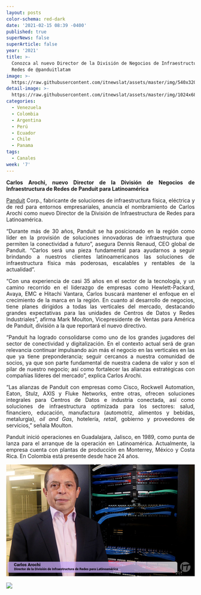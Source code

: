 ```yaml
---
layout: posts
color-schema: red-dark
date: '2021-02-15 08:39 -0400'
published: true
superNews: false
superArticle: false
year: '2021'
title: >-
  Conozca al nuevo Director de la División de Negocios de Infraestructura de
  Redes de @panduitlatam
image: >-
  https://raw.githubusercontent.com/itnewslat/assets/master/img/540x320/Carlos-Arochi-p.jpg
detail-image: >-
  https://raw.githubusercontent.com/itnewslat/assets/master/img/1024x680/Carlos-Arochi-g.jpg
categories:
  - Venezuela
  - Colombia
  - Argentina
  - Perú
  - Ecuador
  - Chile
  - Panama
tags:
  - Canales
week: '7'
---
```

<p style="text-align: justify;"><strong>Carlos Arochi, nuevo Director de la División de Negocios de Infraestructura de Redes de Panduit para Latinoamérica</strong></p>
<p style="text-align: justify;"><a href="https://www.panduit.com/">Panduit</a> Corp., fabricante de soluciones de infraestructura física, eléctrica y de red para entornos empresariales, anuncia el nombramiento de Carlos Arochi como nuevo Director de la División de Infraestructura de Redes para Latinoamérica.</p>
<p style="text-align: justify;">“Durante más de 30 años, Panduit se ha posicionado en la región como líder en la provisión de soluciones innovadoras de infraestructura que permiten la conectividad a futuro”, asegura Dennis Renaud, CEO global de Panduit. “Carlos será una pieza fundamental para ayudarnos a seguir brindando a nuestros clientes latinoamericanos las soluciones de infraestructura física más poderosas, escalables y rentables de la actualidad”.</p>
<p style="text-align: justify;">“Con una experiencia de casi 35 años en el sector de la tecnología, y un camino recorrido en el liderazgo de empresas como Hewlett-Packard, Avaya, EMC e Hitachi Vantara, Carlos buscará mantener el enfoque en el crecimiento de la marca en la región. En cuanto al desarrollo de negocios, tiene planes dirigidos a todas las verticales del mercado, destacando grandes expectativas para las unidades de Centros de Datos y Redes Industriales”, afirma Mark Moulton, Vicepresidente de Ventas para América de Panduit, división a la que reportará el nuevo directivo.</p>
<p style="text-align: justify;">“Panduit ha logrado consolidarse como uno de los grandes jugadores del sector de conectividad y digitalización. En el contexto actual será de gran relevancia continuar impulsando aún más el negocio en las verticales en las que ya tiene preponderancia; seguir cercanos a nuestra comunidad de socios, ya que son parte fundamental de nuestra cadena de valor y son el pilar de nuestro negocio; así como fortalecer las alianzas estratégicas con compañías líderes del mercado”, explica Carlos Arochi.</p>
<p style="text-align: justify;">“Las alianzas de Panduit con empresas como Cisco, Rockwell Automation, Eaton, Stulz, AXIS y Fluke Networks, entre otras, ofrecen soluciones integrales para Centros de Datos e industria conectada, así como soluciones de infraestructura optimizada para los sectores: salud, financiero, educación, manufactura (automotriz, alimentos y bebidas, metalurgia), <em>oil and Gas</em>, hotelería, <em>retail</em>, gobierno y proveedores de servicios,” señala Moulton.</p>
<p style="text-align: justify;">Panduit inició operaciones en Guadalajara, Jalisco, en 1989, como punta de lanza para el arranque de la operación en Latinoamérica. Actualmente, la empresa cuenta con plantas de producción en Monterrey, México y Costa Rica. En Colombia está presente desde hace 24 años.</p>
<p style="text-align: justify;"></p>

![](https://raw.githubusercontent.com/itnewslat/assets/master/img/540x320/Carlos-Arochi-p.jpg)

<img src="https://tracker.metricool.com/c3po.jpg?hash=56f88a41e39ab42c063cc51676587a04"/>